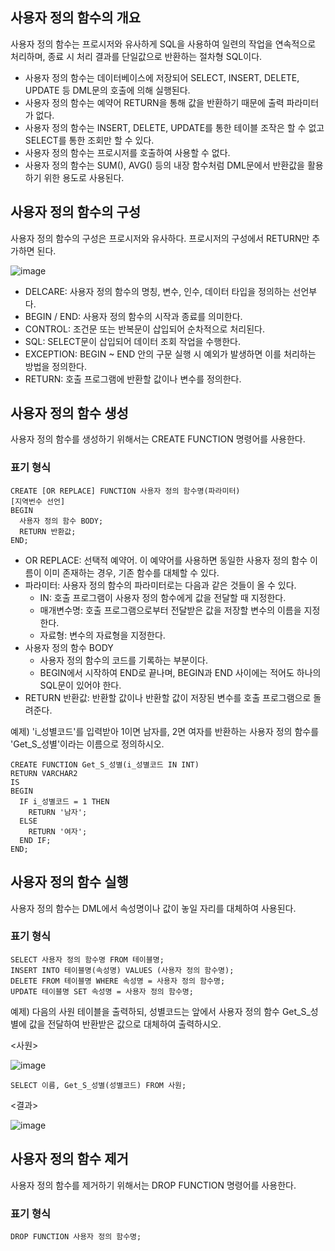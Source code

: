 ## 사용자 정의 함수의 개요

사용자 정의 함수는 프로시저와 유사하게 SQL을 사용하여 일련의 작업을 연속적으로 처리하며, 종료 시 처리 결과를 단일값으로 반환하는 절차형 SQL이다.

- 사용자 정의 함수는 데이터베이스에 저장되어 SELECT, INSERT, DELETE, UPDATE 등 DML문의 호출에 의해 실행된다.
- 사용자 정의 함수는 예약어 RETURN을 통해 값을 반환하기 때문에 출력 파라미터가 없다.
- 사용자 정의 함수는 INSERT, DELETE, UPDATE를 통한 테이블 조작은 할 수 없고 SELECT를 통한 조회만 할 수 있다.
- 사용자 정의 함수는 프로시저를 호출하여 사용할 수 없다.
- 사용자 정의 함수는 SUM(), AVG() 등의 내장 함수처럼 DML문에서 반환값을 활용하기 위한 용도로 사용된다.

## 사용자 정의 함수의 구성

사용자 정의 함수의 구성은 프로시저와 유사하다. 프로시저의 구성에서 RETURN만 추가하면 된다.

![image](https://github.com/user-attachments/assets/e7afb155-d7a3-4dc7-9ecd-52b81bd6d9fd)

- DELCARE: 사용자 정의 함수의 명칭, 변수, 인수, 데이터 타입을 정의하는 선언부다.
- BEGIN / END: 사용자 정의 함수의 시작과 종료를 의미한다.
- CONTROL: 조건문 또는 반복문이 삽입되어 순차적으로 처리된다.
- SQL: SELECT문이 삽입되어 데이터 조회 작업을 수행한다.
- EXCEPTION: BEGIN \~ END 안의 구문 실행 시 예외가 발생하면 이를 처리하는 방법을 정의한다.
- RETURN: 호출 프로그램에 반환할 값이나 변수를 정의한다.

## 사용자 정의 함수 생성

사용자 정의 함수를 생성하기 위해서는 CREATE FUNCTION 명령어를 사용한다.

### 표기 형식

```
CREATE [OR REPLACE] FUNCTION 사용자 정의 함수명(파라미터)
[지역번수 선언]
BEGIN
  사용자 정의 함수 BODY;
  RETURN 반환값;
END;
```

- OR REPLACE: 선택적 예약어. 이 예약어를 사용하면 동일한 사용자 정의 함수 이름이 이미 존재하는 경우, 기존 함수를 대체할 수 있다.
- 파라미터: 사용자 정의 함수의 파라미터로는 다음과 같은 것들이 올 수 있다.
  - IN: 호출 프로그램이 사용자 정의 함수에게 값을 전달할 때 지정한다.
  - 매개변수명: 호출 프로그램으로부터 전달받은 값을 저장할 변수의 이름을 지정한다.
  - 자료형: 변수의 자료형을 지정한다.
- 사용자 정의 함수 BODY
  - 사용자 정의 함수의 코드를 기록하는 부분이다.
  - BEGIN에서 시작하여 END로 끝나며, BEGIN과 END 사이에는 적어도 하나의 SQL문이 있어야 한다.
- RETURN 반환값: 반환할 값이나 반환할 값이 저장된 변수를 호출 프로그램으로 돌려준다.

예제) 'i_성별코드'를 입력받아 1이면 남자를, 2면 여자를 반환하는 사용자 정의 함수를 'Get_S_성별'이라는 이름으로 정의하시오.

```
CREATE FUNCTION Get_S_성별(i_성별코드 IN INT)
RETURN VARCHAR2
IS
BEGIN
  IF i_성별코드 = 1 THEN
    RETURN '남자';
  ELSE
    RETURN '여자';
  END IF;
END;
```

## 사용자 정의 함수 실행

사용자 정의 함수는 DML에서 속성명이나 값이 놓일 자리를 대체하여 사용된다.

### 표기 형식

```
SELECT 사용자 정의 함수명 FROM 테이블명;
INSERT INTO 테이블명(속성명) VALUES (사용자 정의 함수명);
DELETE FROM 테이블명 WHERE 속성명 = 사용자 정의 함수명;
UPDATE 테이블명 SET 속성명 = 사용자 정의 함수명;
```

예제) 다음의 사원 테이블을 출력하되, 성별코드는 앞에서 사용자 정의 함수 Get_S_성별에 값을 전달하여 반환받은 값으로 대체하여 출력하시오.

<사원>

![image](https://github.com/user-attachments/assets/eaa2d0bd-1a43-4a0e-9fe1-8964ec989356)

```
SELECT 이름, Get_S_성별(성별코드) FROM 사원;
```

<결과>

![image](https://github.com/user-attachments/assets/2ab87343-9eec-44a5-b6ce-df50912503da)

## 사용자 정의 함수 제거

사용자 정의 함수를 제거하기 위해서는 DROP FUNCTION 명령어를 사용한다.

### 표기 형식

```
DROP FUNCTION 사용자 정의 함수명;
```
